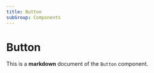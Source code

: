 ```yaml
---
title: Button
subGroup: Components
---
```


# Button

This is a **markdown** document of the `Button` component.

<Demo src="./demos/demo1.tsx" />

<TsInfo src="./index.tsx" name="ButtonProps" />
